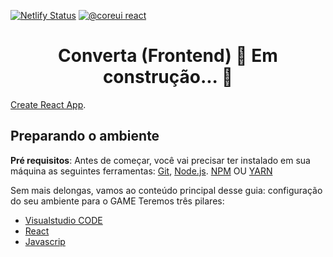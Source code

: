 [![Netlify Status](https://api.netlify.com/api/v1/badges/a8b6ba6d-7f8a-4b64-82c6-d7fb131021c5/deploy-status)](https://app.netlify.com/sites/converta-quizz/deploys)
[![@coreui react](https://img.shields.io/badge/@coreui%20-react-lightgrey.svg?style=flat-square)](https://github.com/coreui/react)

<h1 align="center"> Converta (Frontend) 🚀 Em construção... 🚧 </h1>

[Create React App](https://github.com/facebook/create-react-app).

## Preparando o ambiente

**Pré requisitos**: 
Antes de começar, você vai precisar ter instalado em sua máquina as seguintes ferramentas:
[Git](https://git-scm.com), [Node.js](https://nodejs.org/en/). 
[NPM](https://www.npmjs.com/) OU [YARN](https://yarnpkg.com/)

Sem mais delongas, vamos ao conteúdo principal desse guia: configuração do seu ambiente para o GAME Teremos três pilares:

- [Visualstudio CODE](https://code.visualstudio.com/)
- [React](https://pt-br.reactjs.org/)
- [Javascrip](https://www.javascriptlan.org/)



